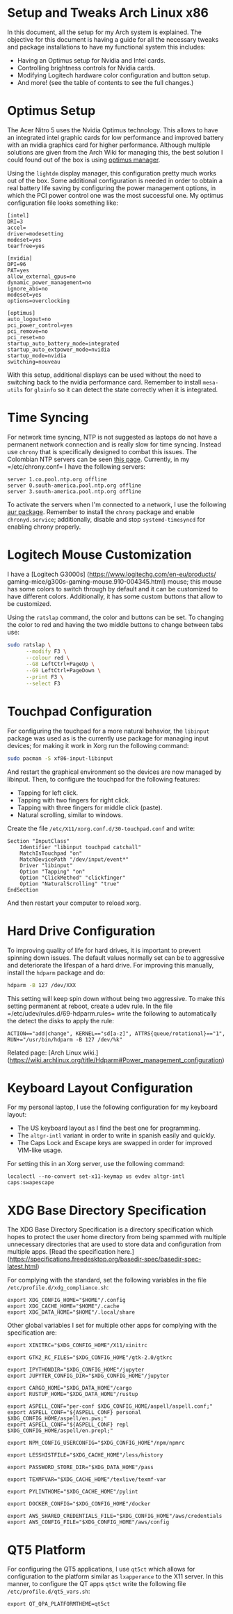 # Setup and Tweaks Arch Linux x86

In this document, all the setup for my Arch system is explained. The objective
for this document is having a guide for all the necessary tweaks and package
installations to have my functional system this includes:

- Having an Optimus setup for Nvidia and Intel cards.
- Controlling brightness controls for Nvidia cards.
- Modifying Logitech hardware color configuration and button setup.
- And more! (see the table of contents to see the full changes.)

# Optimus Setup
The Acer Nitro 5 uses the Nvidia Optimus technology. This allows to have an integrated
intel graphic cards for low performance and improved battery with an nvidia graphics
card for higher performance. Although multiple solutions are given from the Arch Wiki
for managing this, the best solution I could found out of the box is using
[optimus manager](https://github.com/Askannz/optimus-manager).

Using the `lightdm` display manager, this configuration pretty much works out of the
box. Some additional configuration is needed in order to obtain a real battery life
saving by configuring the power management options, in which the PCI power control one
was the most successful one. My optimus configuration file looks something like:

```
[intel]
DRI=3
accel=
driver=modesetting
modeset=yes
tearfree=yes

[nvidia]
DPI=96
PAT=yes
allow_external_gpus=no
dynamic_power_management=no
ignore_abi=no
modeset=yes
options=overclocking

[optimus]
auto_logout=no
pci_power_control=yes
pci_remove=no
pci_reset=no
startup_auto_battery_mode=integrated
startup_auto_extpower_mode=nvidia
startup_mode=nvidia
switching=nouveau
```

With this setup, additional displays can be used without the need to switching back to
the nvidia performance card. Remember to install `mesa-utils` for `glxinfo` so it can
detect the state correctly when it is integrated.

# Time Syncing
For network time syncing, NTP is not suggested as laptops do not have a permanent
network connection and is really slow for time syncing. Instead use `chrony` that is
specifically designed to combat this issues. The Colombian NTP servers can be seen
[this page](https://www.ntppool.org/zone/co). Currently, in my =/etc/chrony.conf= I
have the following servers:

```
server 1.co.pool.ntp.org offline
server 0.south-america.pool.ntp.org offline
server 3.south-america.pool.ntp.org offline
```

To activate the servers when I'm connected to a network, I use the following
[aur package](https://aur.archlinux.org/packages/networkmanager-dispatcher-chrony/).
Remember to install the `chrony` package and enable `chronyd.service`;
additionally, disable and stop `systemd-timesyncd` for enabling chrony properly.

# Logitech Mouse Customization
I have a [Logitech G3000s]
(https://www.logitechg.com/en-eu/products/
gaming-mice/g300s-gaming-mouse.910-004345.html) mouse; this mouse has some colors to
switch through by default and it can be customized to have different colors.
Additionally, it has some custom buttons that allow to be customized.

Using the `ratslap` command, the color and buttons can be set. To changing the
color to red and having the two middle buttons to change between tabs use:

```bash
sudo ratslap \
      --modify F3 \
      --colour red \
      --G8 LeftCtrl+PageUp \
      --G9 LeftCtrl+PageDown \
      --print F3 \
      --select F3
```

# Touchpad Configuration
For configuring the touchpad for a more natural behavior, the `libinput` package was
used as is the currently use package for managing input devices; for making it work in
Xorg run the following command:

``` bash
sudo pacman -S xf86-input-libinput
```

And restart the graphical environment so the devices are now managed by libinput. Then,
to configure the touchpad for the following features:

- Tapping for left click.
- Tapping with two fingers for right click.
- Tapping with three fingers for middle click (paste).
- Natural scrolling, similar to windows.

Create the file `/etc/X11/xorg.conf.d/30-touchpad.conf` and write:

```
Section "InputClass"
    Identifier "libinput touchpad catchall"
    MatchIsTouchpad "on"
    MatchDevicePath "/dev/input/event*"
    Driver "libinput"
    Option "Tapping" "on"
    Option "ClickMethod" "clickfinger"
    Option "NaturalScrolling" "true"
EndSection
```

And then restart your computer to reload xorg.

# Hard Drive Configuration
To improving quality of life for hard drives, it is important to prevent spinning down
issues. The default values normally set can be to aggressive and deteriorate the
lifespan of a hard drive. For improving this manually, install the `hdparm` package and
do:

``` bash
hdparm -B 127 /dev/XXX
```

This setting will keep spin down without being two aggressive. To make this setting
permanent at reboot, create a udev rule. In the file =/etc/udev/rules.d/69-hdparm.rules=
write the following to automatically the detect the disks to apply the rule:

```
ACTION=="add|change", KERNEL=="sd[a-z]", ATTRS{queue/rotational}=="1", RUN+="/usr/bin/hdparm -B 127 /dev/%k"
```

Related page:
[Arch Linux wiki.]
(https://wiki.archlinux.org/title/Hdparm#Power_management_configuration)

# Keyboard Layout Configuration
For my personal laptop, I use the following configuration for my keyboard layout:
- The US keyboard layout as I find the best one for programming.
- The `altgr-intl` variant in order to write in spanish easily and quickly.
- The Caps Lock and Escape keys are swapped in order for improved VIM-like usage.

For setting this in an Xorg server, use the following command:

```
localectl --no-convert set-x11-keymap us evdev altgr-intl caps:swapescape
```

# XDG Base Directory Specification
The XDG Base Directory Specification is a directory specification which hopes to protect
the user home directory from being spammed with multiple unnecessary directories that
are used to store data and configuration from multiple apps.
[Read the specification here.]
(https://specifications.freedesktop.org/basedir-spec/basedir-spec-latest.html)

For complying with the standard, set the following variables in the file
`/etc/profile.d/xdg_compliance.sh`:

```
export XDG_CONFIG_HOME="$HOME"/.config
export XDG_CACHE_HOME="$HOME"/.cache
export XDG_DATA_HOME="$HOME"/.local/share
```

Other global variables I set for multiple other apps for complying with the
specification are:

```
export XINITRC="$XDG_CONFIG_HOME"/X11/xinitrc

export GTK2_RC_FILES="$XDG_CONFIG_HOME"/gtk-2.0/gtkrc

export IPYTHONDIR="$XDG_CONFIG_HOME"/jupyter
export JUPYTER_CONFIG_DIR="$XDG_CONFIG_HOME"/jupyter

export CARGO_HOME="$XDG_DATA_HOME"/cargo
export RUSTUP_HOME="$XDG_DATA_HOME"/rustup

export ASPELL_CONF="per-conf $XDG_CONFIG_HOME/aspell/aspell.conf;"
export ASPELL_CONF="${ASPELL_CONF} personal $XDG_CONFIG_HOME/aspell/en.pws;"
export ASPELL_CONF="${ASPELL_CONF} repl $XDG_CONFIG_HOME/aspell/en.prepl;"

export NPM_CONFIG_USERCONFIG="$XDG_CONFIG_HOME"/npm/npmrc

export LESSHISTFILE="$XDG_CACHE_HOME"/less/history

export PASSWORD_STORE_DIR="$XDG_DATA_HOME"/pass

export TEXMFVAR="$XDG_CACHE_HOME"/texlive/texmf-var

export PYLINTHOME="$XDG_CACHE_HOME"/pylint

export DOCKER_CONFIG="$XDG_CONFIG_HOME"/docker

export AWS_SHARED_CREDENTIALS_FILE="$XDG_CONFIG_HOME"/aws/credentials
export AWS_CONFIG_FILE="$XDG_CONFIG_HOME"/aws/config
```

# QT5 Platform
For configuring the QT5 applications, I use `qt5ct` which allows for configuration to
the platform similar as `lxapperance` to the X11 server. In this manner, to configure
the QT apps `qt5ct` write the following file `/etc/profile.d/qt5_vars.sh`:

```
export QT_QPA_PLATFORMTHEME=qt5ct
```
